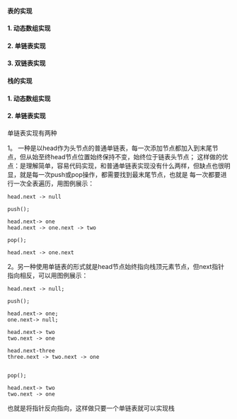 #### 表的实现

#### 1. 动态数组实现

#### 2. 单链表实现

#### 3. 双链表实现

#### 栈的实现

#### 1. 动态数组实现

#### 2. 单链表实现

单链表实现有两种

1。 一种是以head作为头节点的普通单链表，每一次添加节点都加入到末尾节点，但从始至终head节点位置始终保持不变，始终位于链表头节点；
这样做的优点：是理解简单，容易代码实现，和普通单链表实现没有什么两样，但缺点也很明显，就是每一次push或pop操作，都需要找到最末尾节点，也就是
每一次都要进行一次全表遍历，用图例展示：
```
head.next -> null

push();

head.next-> one
head.next -> one.next -> two

pop();

head.next -> one.next

```

2。另一种使用单链表的形式就是head节点始终指向栈顶元素节点，但next指针指向相反，可以用图例展示：

```
head.next -> null;

push();

head.next-> one;
one.next-> null;

head.next-> two
two.next -> one

head.next-three
three.next -> two.next -> one


pop();

head.next-> two
two.next -> one
```
也就是将指针反向指向，这样做只要一个单链表就可以实现栈
